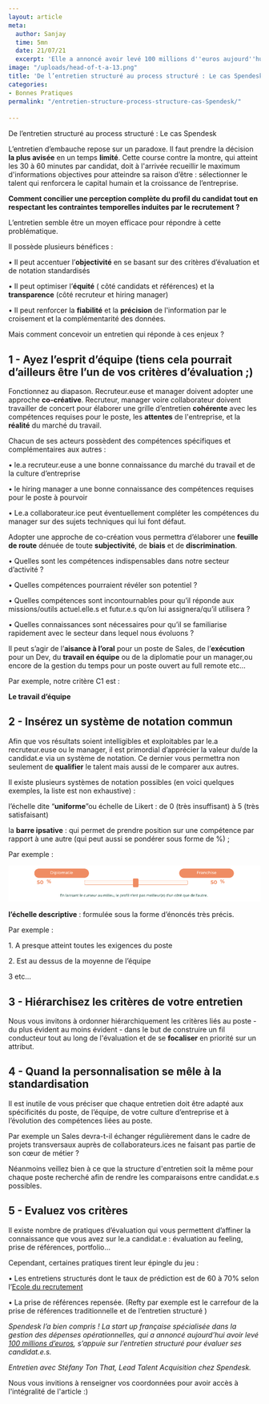 ```yaml
---
layout: article
meta:
  author: Sanjay
  time: 5mn
  date: 21/07/21
  excerpt: 'Elle a annoncé avoir levé 100 millions d''euros aujourd''hui '
image: "/uploads/head-of-t-a-13.png"
title: 'De l’entretien structuré au process structuré : Le cas Spendesk'
categories:
- Bonnes Pratiques
permalink: "/entretien-structure-process-structure-cas-Spendesk/"

---
```

De l’entretien structuré au process structuré : Le cas Spendesk

L’entretien d’embauche repose sur un paradoxe. Il faut prendre la décision **la plus avisée** en un temps **limité**. Cette course contre la montre, qui atteint les 30 à 60 minutes par candidat, doit à l'arrivée recueillir le maximum d'informations objectives pour atteindre sa raison d’être : sélectionner le talent qui renforcera le capital humain et la croissance de l’entreprise.

**Comment concilier une perception complète du profil du candidat tout en respectant les contraintes temporelles induites par le recrutement ?**

L’entretien semble être un moyen efficace pour répondre à cette problématique.

Il possède plusieurs bénéfices :

• Il peut accentuer l’**objectivité** en se basant sur des critères d’évaluation et de notation standardisés

• Il peut optimiser l’**équité** ( côté candidats et références)  et la **transparence** (côté recruteur et hiring manager)

• Il peut renforcer la **fiabilité** et la **précision** de l'information par le croisement et la complémentarité des données.

Mais comment concevoir un entretien qui réponde à ces enjeux ?

## 1 - Ayez l’esprit d’équipe (tiens cela pourrait d’ailleurs être l’un de vos critères d’évaluation ;)

Fonctionnez au diapason. Recruteur.euse et manager doivent adopter une approche **co-créative**. Recruteur, manager voire collaborateur doivent travailler de concert pour élaborer une grille d’entretien **cohérente** avec les compétences requises pour le poste, les **attentes** de l'entreprise, et la **réalité** du marché du travail.

Chacun de ses acteurs possèdent des compétences spécifiques et complémentaires aux autres :

• le.a recruteur.euse a une bonne connaissance du marché du travail et de la culture d’entreprise

• le hiring manager a une bonne connaissance des compétences requises pour le poste à pourvoir

• Le.a collaborateur.ice peut éventuellement compléter les compétences du manager sur des sujets techniques qui lui font défaut.

Adopter une approche de co-création vous permettra d’élaborer une **feuille de route** dénuée de toute **subjectivité**, de **biais** et de **discrimination**.

• Quelles sont les compétences indispensables dans notre secteur d’activité ?

• Quelles compétences pourraient révéler son potentiel ?

• Quelles compétences sont incontournables pour qu’il réponde aux missions/outils actuel.elle.s et futur.e.s qu’on lui assignera/qu’il utilisera ?

• Quelles connaissances sont nécessaires pour qu’il se familiarise rapidement avec le secteur dans lequel nous évoluons ?

Il peut s’agir de l’**aisance à l’oral** pour un poste de Sales, de l’**exécution** pour un Dev, du **travail en équipe** ou de la diplomatie pour un manager,ou encore de  la gestion du temps pour un poste ouvert au full remote etc…

Par exemple, notre critère C1 est :

**Le travail d’équipe**

## 2 - Insérez un système de notation commun

Afin que vos résultats soient intelligibles et exploitables par le.a recruteur.euse ou le manager, il est primordial d’apprécier la valeur du/de la candidat.e via un système de notation. Ce dernier vous permettra non seulement de **qualifier** le talent mais aussi de le comparer aux autres.

Il existe plusieurs systèmes de notation possibles (en voici quelques exemples, la liste est non exhaustive) :

l’échelle dite “**uniforme**”ou échelle de Likert : de 0 (très insuffisant) à 5 (très  satisfaisant)

la **barre ipsative** : qui permet de prendre position sur une compétence par rapport à une autre (qui peut aussi se pondérer sous forme de %) ;

Par exemple :

![](/uploads/barreipsativerefty.png)

**l’échelle descriptive** : formulée sous la forme d’énoncés très précis.

Par exemple :

1\. A presque atteint toutes les exigences du poste

2\. Est au dessus de la moyenne de l’équipe

3 etc...

## 3 - Hiérarchisez les critères de votre entretien

Nous vous invitons à ordonner hiérarchiquement les critères liés au poste - du plus évident au moins évident -  dans le but de construire un fil conducteur tout au long de l'évaluation et de se **focaliser** en priorité sur un attribut.

## 4 - Quand la personnalisation se mêle à la standardisation

Il est inutile de vous préciser que chaque entretien doit être adapté aux spécificités du poste, de l’équipe, de votre culture d’entreprise et à l’évolution des compétences liées au poste.

Par exemple un Sales devra-t-il échanger régulièrement dans le cadre de projets transversaux auprès de collaborateurs.ices ne faisant pas partie de son cœur de métier ?

Néanmoins veillez bien à ce que la structure d'entretien soit la même pour chaque poste recherché afin de rendre les comparaisons entre candidat.e.s possibles.

## 5 - Evaluez vos critères

Il existe nombre de pratiques d’évaluation qui vous permettent d’affiner la connaissance que vous avez sur le.a candidat.e : évaluation au feeling, prise de références, portfolio…

Cependant, certaines pratiques tirent leur épingle du jeu :

• Les entretiens structurés dont le taux de prédiction est de 60 à 70% selon l’[Ecole du recrutement](https://lecoledurecrutement.fr/comment-mettre-en-place-les-entretiens-structures/)

• La prise de références repensée. (Refty par exemple est le carrefour de la prise de références traditionnelle et de l’entretien structuré )

_Spendesk l’a bien compris ! La start up française spécialisée dans la gestion des dépenses opérationnelles, qui a annoncé aujourd’hui avoir levé_ [_100 millions d’euros_](https://www.lemonde.fr/economie/article/2021/07/21/la-start-up-francaise-spendesk-leve-100-millions-d-euros_6089006_3234.html)_, s’appuie sur l’entretien structuré pour évaluer ses candidat.e.s._

_Entretien avec Stéfany Ton That, Lead Talent Acquisition chez Spendesk._

Nous vous invitions à renseigner vos coordonnées pour avoir accès à l'intégralité de l'article :)

<!--\[if lte IE 8\]>
<script charset="utf-8" type="text/javascript" src="//js.hsforms.net/forms/v2-legacy.js"></script>
<!\[endif\]-->
<script charset="utf-8" type="text/javascript" src="//js.hsforms.net/forms/v2.js"></script>
<script>
hbspt.forms.create({
region: "na1",
portalId: "9017898",
formId: "d5369557-47d8-4f65-af2e-08eeb8358cc5"
});
</script>